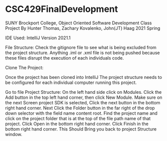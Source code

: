 # CSC429FinalDevelopment
SUNY Brockport College,
Object Oriented Software Development Class Project By Hunter Thomas, Zachary Kovalenko, John(JT) Haag
2021 Spring

IDE Used: IntelliJ Version 2021.1

File Structure:
  Check the gitignore file to see what is being excluded from the project structure. Anything .iml or .xml file is not being pushed because these files disrupt the     execution of each individuals code.

Clone The Project:

  Once the project has been cloned into IntelliJ The project structure needs to be configured for each individual computer running this project.
  
  Go to file Project Structure:
    On the left hand side click on Modules.
    Click the Add button in the top left hand corner, then click New Module.
    Make sure on the next Screen project SDK is selected, Click the next button in the bottom right hand corner.
    Next Click the Folder button in the far right of the drop down selector with the field name content root.
    Find the project name and click on the project folder that is at the top of the file path name of that project. 
    Click Open in the bottom right hand corner.
    Click Finish in the bottom right hand corner. 
    This Should Bring you back to project Structure window.
    
    
    
    
    
    




